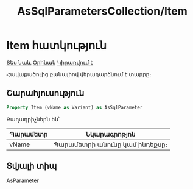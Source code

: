 ﻿---
layout: page
title: "AsSqlParametersCollection/Item"
---


# Item հատկություն

[Տես նաև](../AsSqlParametersCollection.md) [Օրինակ]() [Կիրառվում է](../AsSqlParametersCollection.md)

Հավաքածուից բանալիով վերադարձնում է տարրը։


## Շարահյուսություն

``` vb
Property Item (vName as Variant) as AsSqlParameter
```
Բաղադրիչներն են՝


| Պարամետր | Նկարագրոթյոն |
|--|--|
| vName | Պարամետրի անունը կամ ինդեքսը։  |


## Տվյալի տիպ

AsParameter
